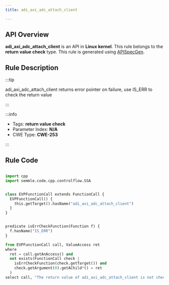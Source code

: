 ```yaml
---
title: adi_axi_adc_attach_client

---
```



## API Overview
**adi_axi_adc_attach_client** is an API in **Linux kernel**. This rule belongs to the **return value check** type. This rule is generated using [APISpecGen](../../tools/APISpecGen).
## Rule Description

:::tip

adi_axi_adc_attach_client returns error pointer on failure, use IS_ERR to check the return value

:::

:::info

- Tags: **return value check**
- Parameter Index: **N/A**
- CWE Type: **CWE-253**

:::

## Rule Code
```python

import cpp
import semmle.code.cpp.controlflow.SSA


class EVPFunctionCall extends FunctionCall {
  EVPFunctionCall() {
    this.getTarget().hasName("adi_axi_adc_attach_client")
  }
}


predicate isErrCheckFunction(Function f) {
  f.hasName("IS_ERR") 
}

from EVPFunctionCall call, ValueAccess ret
where
  ret = call.getAnAccess() and
  not exists(FunctionCall check |
    isErrCheckFunction(check.getTarget()) and
    check.getArgument(0).getAChild*() = ret
  )
select call, "The return value of adi_axi_adc_attach_client is not checked with IS_ERR."
    
```